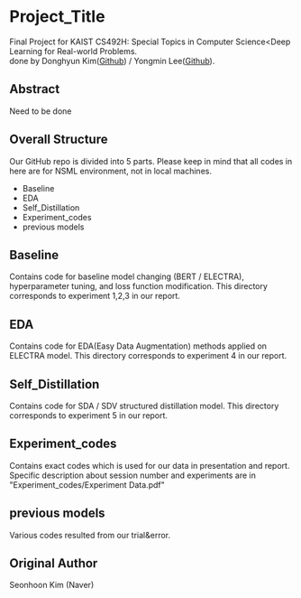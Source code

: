# Project_Title
Final Project for KAIST CS492H: Special Topics in Computer Science<Deep Learning for Real-world Problems.<br>
done by Donghyun Kim([Github](https://github.com/chocolatefudge)) / Yongmin Lee([Github](https://github.com/Yongalls)). 

## Abstract
Need to be done

## Overall Structure
Our GitHub repo is divided into 5 parts. Please keep in mind that all codes in here are for NSML environment, not in local machines.  <br>

 - Baseline
 - EDA
 - Self_Distillation 
 - Experiment_codes 
 - previous models

## Baseline
Contains code for baseline model changing (BERT / ELECTRA), hyperparameter tuning, and loss function modification. 
This directory corresponds to experiment 1,2,3 in our report. 

## EDA
Contains code for EDA(Easy Data Augmentation) methods applied on ELECTRA model. 
This directory corresponds to experiment 4 in our report. 

## Self_Distillation
Contains code for SDA / SDV structured distillation model. 
This directory corresponds to experiment 5 in our report. 

## Experiment_codes
Contains exact codes which is used for our data in presentation and report. 
Specific description about session number and experiments are in "Experiment_codes/Experiment Data.pdf"

## previous models 
Various codes resulted from our trial&error.

## Original Author
Seonhoon Kim (Naver)
